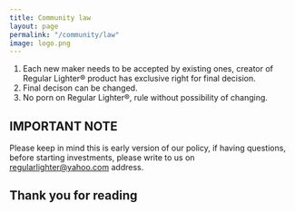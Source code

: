 ```yaml
---
title: Community law
layout: page
permalink: "/community/law"
image: logo.png
---
```


1. Each new maker needs to be accepted by existing ones, creator of Regular Lighter&reg; product has exclusive right for final decision.
2. Final decison can be changed.
3. No porn on Regular Lighter®, rule without possibility of changing.


## IMPORTANT NOTE
Please keep in mind this is early version of our policy, if having questions, before starting investments, please write to us on [regularlighter@yahoo.com](mailto:regularlighter@yahoo.com) address.

## Thank you for reading